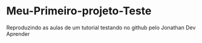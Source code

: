 # Meu-Primeiro-projeto-Teste
Reproduzindo as aulas de um tutorial testando no github pelo Jonathan Dev Aprender 
